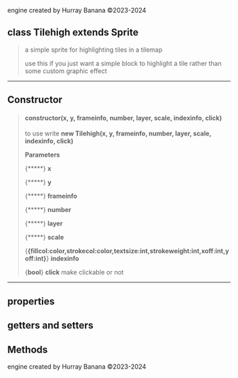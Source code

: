 engine created by Hurray Banana &copy;2023-2024
## class Tilehigh extends Sprite
> a simple sprite for highlighting tiles in a tilemap
> 
> use this if you just want a simple block to highlight a tile rather than some custom graphic effect
> 
> 

---

## Constructor
> #### constructor(x, y, frameinfo, number, layer, scale, indexinfo, click)
> to use write **new Tilehigh(x, y, frameinfo, number, layer, scale, indexinfo, click)**
> 
> 
> **Parameters**
> 
> {*****} **x** 
> 
> {*****} **y** 
> 
> {*****} **frameinfo** 
> 
> {*****} **number** 
> 
> {*****} **layer** 
> 
> {*****} **scale** 
> 
> {**{fillcol:color,strokecol:color,textsize:int,strokeweight:int,xoff:int,yoff:int}**} **indexinfo** 
> 
> {**bool**} **click** make clickable or not
> 
> 

---

## properties
## getters and setters
## Methods
engine created by Hurray Banana &copy;2023-2024

